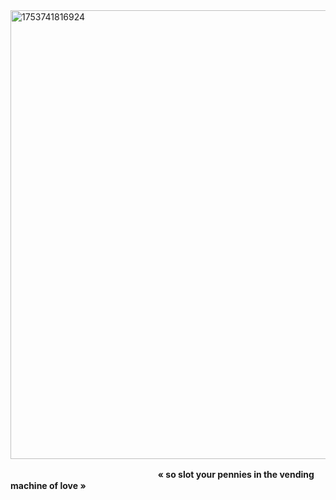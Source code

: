 <img width="3056" height="718" alt="1753741816924" src="https://github.com/user-attachments/assets/4c74d4ed-b6f2-4619-ad87-a82d222d0f8e" />

ㅤㅤㅤㅤㅤㅤㅤㅤㅤㅤㅤㅤㅤㅤㅤㅤㅤㅤ **« so slot your pennies in the vending machine of love »**
